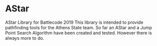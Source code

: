 # AStar
AStar Library for Battlecode 2019
This library is intended to provide pathfinding tools for the Athens State team. So far an AStar and a Jump Point Search Algorithm
have been created and tested. However there is always more to do.
